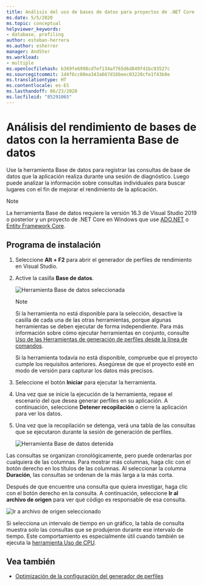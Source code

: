 ```yaml
---
title: Análisis del uso de bases de datos para proyectos de .NET Core | Microsoft Docs
ms.date: 5/5/2020
ms.topic: conceptual
helpviewer_keywords:
- database, profiling
author: esteban-herrera
ms.author: esherrer
manager: AndSter
ms.workload:
- multiple
ms.openlocfilehash: b369fe6998cd7ef134af765d6d849f41bc93527c
ms.sourcegitcommit: 1d4f6cc80ea343a667d16beec03220cfe1f43b8e
ms.translationtype: HT
ms.contentlocale: es-ES
ms.lasthandoff: 06/23/2020
ms.locfileid: "85291065"
---
```

# <a name="analyze-database-performance-using-the-database-tool"></a>Análisis del rendimiento de bases de datos con la herramienta Base de datos

Use la herramienta Base de datos para registrar las consultas de base de datos que la aplicación realiza durante una sesión de diagnóstico. Luego puede analizar la información sobre consultas individuales para buscar lugares con el fin de mejorar el rendimiento de la aplicación.

> [!NOTE]
> La herramienta Base de datos requiere la versión 16.3 de Visual Studio 2019 o posterior y un proyecto de .NET Core en Windows que use [ADO.NET]( https://docs.microsoft.com/dotnet/framework/data/adonet/ado-net-overview) o [Entity Framework Core](https://docs.microsoft.com/ef/core/).

## <a name="setup"></a>Programa de instalación

1. Seleccione **Alt + F2** para abrir el generador de perfiles de rendimiento en Visual Studio.

1. Active la casilla **Base de datos**.

   ![Herramienta Base de datos seleccionada](./media/db-launch.png "Herramienta Base de datos seleccionada")

   > [!NOTE]
   > Si la herramienta no está disponible para la selección, desactive la casilla de cada una de las otras herramientas, porque algunas herramientas se deben ejecutar de forma independiente. Para más información sobre cómo ejecutar herramientas en conjunto, consulte [Uso de las Herramientas de generación de perfiles desde la línea de comandos](../profiling/using-the-profiling-tools-from-the-command-line.md).
   >
   > Si la herramienta todavía no está disponible, compruebe que el proyecto cumple los requisitos anteriores. Asegúrese de que el proyecto esté en modo de versión para capturar los datos más precisos.

1. Seleccione el botón **Iniciar** para ejecutar la herramienta.

1. Una vez que se inicie la ejecución de la herramienta, repase el escenario del que desea generar perfiles en su aplicación. A continuación, seleccione **Detener recopilación** o cierre la aplicación para ver los datos.

1. Una vez que la recopilación se detenga, verá una tabla de las consultas que se ejecutaron durante la sesión de generación de perfiles.

   ![Herramienta Base de datos detenida](./media/db-after.png "Herramienta Base de datos detenida")

Las consultas se organizan cronológicamente, pero puede ordenarlas por cualquiera de las columnas. Para mostrar más columnas, haga clic con el botón derecho en los títulos de las columnas. Al seleccionar la columna **Duración**, las consultas se ordenan de la más larga a la más corta.

Después de que encuentre una consulta que quiera investigar, haga clic con el botón derecho en la consulta. A continuación, seleccione **Ir al archivo de origen** para ver qué código es responsable de esa consulta.

![Ir a archivo de origen seleccionado](./media/db-gotosource.png "Ir a archivo de origen seleccionado")

Si selecciona un intervalo de tiempo en un gráfico, la tabla de consulta muestra solo las consultas que se produjeron durante ese intervalo de tiempo. Este comportamiento es especialmente útil cuando también se ejecuta la [herramienta Uso de CPU](https://docs.microsoft.com/visualstudio/profiling/cpu-usage?view=vs-2019).

## <a name="see-also"></a>Vea también

- [Optimización de la configuración del generador de perfiles](../profiling/optimize-profiler-settings.md)
